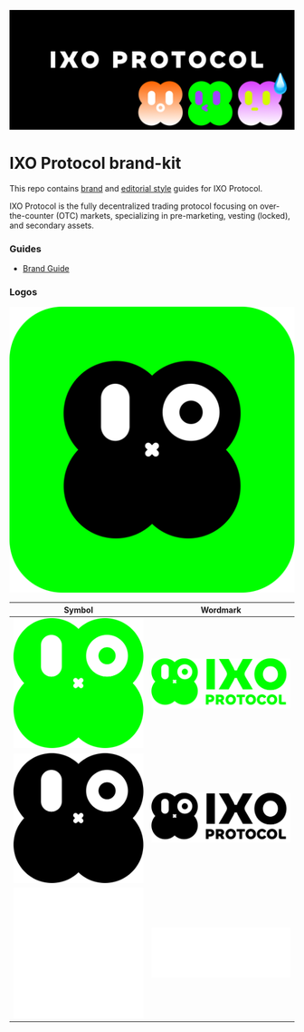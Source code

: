 ![IXO Protocol](bg.png)

# IXO Protocol brand-kit

This repo contains [brand](guides/brand-guide.pdf) and [editorial style](guides/editorial-style-guide.md) guides for IXO Protocol.

IXO Protocol is the fully decentralized trading protocol focusing on over-the-counter (OTC) markets, specializing in pre-marketing, vesting (locked), and secondary assets.

### Guides

- [Brand Guide](guides/brand-guide.pdf)

### Logos

![InProduct](logo/in-product/IXO_Logo.svg)

| Symbol                                           | Wordmark                                               |
| ------------------------------------------------ | ------------------------------------------------------ |
| ![SymbolGreen](logo/symbol/IXO_Symbol_Green.svg) | ![WordmarkGreen](logo/wordmark/IXO_Wordmark_Green.svg) |
| ![SymbolBlack](logo/symbol/IXO_Symbol_Black.svg) | ![WordmarkBlack](logo/wordmark/IXO_Wordmark_Black.svg) |
| ![SymbolWhite](logo/symbol/IXO_Symbol_White.svg) | ![WordmarkWhite](logo/wordmark/IXO_Wordmark_White.svg) |
